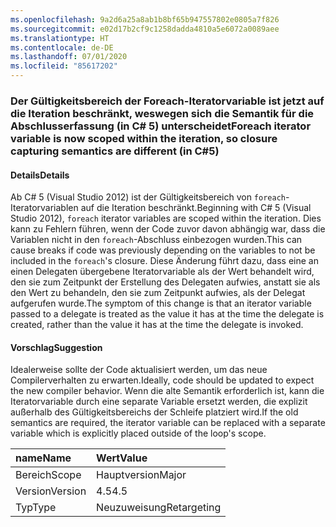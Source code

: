 ```yaml
---
ms.openlocfilehash: 9a2d6a25a8ab1b8bf65b947557802e0805a7f826
ms.sourcegitcommit: e02d17b2cf9c1258dadda4810a5e6072a0089aee
ms.translationtype: HT
ms.contentlocale: de-DE
ms.lasthandoff: 07/01/2020
ms.locfileid: "85617202"
---
```

### <a name="foreach-iterator-variable-is-now-scoped-within-the-iteration-so-closure-capturing-semantics-are-different-in-c5"></a><span data-ttu-id="22944-101">Der Gültigkeitsbereich der Foreach-Iteratorvariable ist jetzt auf die Iteration beschränkt, weswegen sich die Semantik für die Abschlusserfassung (in C# 5) unterscheidet</span><span class="sxs-lookup"><span data-stu-id="22944-101">Foreach iterator variable is now scoped within the iteration, so closure capturing semantics are different (in C#5)</span></span>

#### <a name="details"></a><span data-ttu-id="22944-102">Details</span><span class="sxs-lookup"><span data-stu-id="22944-102">Details</span></span>

<span data-ttu-id="22944-103">Ab C# 5 (Visual Studio 2012) ist der Gültigkeitsbereich von `foreach`-Iteratorvariablen auf die Iteration beschränkt.</span><span class="sxs-lookup"><span data-stu-id="22944-103">Beginning with C# 5 (Visual Studio 2012), `foreach` iterator variables are scoped within the iteration.</span></span> <span data-ttu-id="22944-104">Dies kann zu Fehlern führen, wenn der Code zuvor davon abhängig war, dass die Variablen nicht in den `foreach`-Abschluss einbezogen wurden.</span><span class="sxs-lookup"><span data-stu-id="22944-104">This can cause breaks if code was previously depending on the variables to not be included in the `foreach`'s closure.</span></span> <span data-ttu-id="22944-105">Diese Änderung führt dazu, dass eine an einen Delegaten übergebene Iteratorvariable als der Wert behandelt wird, den sie zum Zeitpunkt der Erstellung des Delegaten aufwies, anstatt sie als den Wert zu behandeln, den sie zum Zeitpunkt aufwies, als der Delegat aufgerufen wurde.</span><span class="sxs-lookup"><span data-stu-id="22944-105">The symptom of this change is that an iterator variable passed to a delegate is treated as the value it has at the time the delegate is created, rather than the value it has at the time the delegate is invoked.</span></span>

#### <a name="suggestion"></a><span data-ttu-id="22944-106">Vorschlag</span><span class="sxs-lookup"><span data-stu-id="22944-106">Suggestion</span></span>

<span data-ttu-id="22944-107">Idealerweise sollte der Code aktualisiert werden, um das neue Compilerverhalten zu erwarten.</span><span class="sxs-lookup"><span data-stu-id="22944-107">Ideally, code should be updated to expect the new compiler behavior.</span></span> <span data-ttu-id="22944-108">Wenn die alte Semantik erforderlich ist, kann die Iteratorvariable durch eine separate Variable ersetzt werden, die explizit außerhalb des Gültigkeitsbereichs der Schleife platziert wird.</span><span class="sxs-lookup"><span data-stu-id="22944-108">If the old semantics are required, the iterator variable can be replaced with a separate variable which is explicitly placed outside of the loop's scope.</span></span>

| <span data-ttu-id="22944-109">name</span><span class="sxs-lookup"><span data-stu-id="22944-109">Name</span></span>    | <span data-ttu-id="22944-110">Wert</span><span class="sxs-lookup"><span data-stu-id="22944-110">Value</span></span>       |
|:--------|:------------|
| <span data-ttu-id="22944-111">Bereich</span><span class="sxs-lookup"><span data-stu-id="22944-111">Scope</span></span>   | <span data-ttu-id="22944-112">Hauptversion</span><span class="sxs-lookup"><span data-stu-id="22944-112">Major</span></span>       |
| <span data-ttu-id="22944-113">Version</span><span class="sxs-lookup"><span data-stu-id="22944-113">Version</span></span> | <span data-ttu-id="22944-114">4.5</span><span class="sxs-lookup"><span data-stu-id="22944-114">4.5</span></span>         |
| <span data-ttu-id="22944-115">Typ</span><span class="sxs-lookup"><span data-stu-id="22944-115">Type</span></span>    | <span data-ttu-id="22944-116">Neuzuweisung</span><span class="sxs-lookup"><span data-stu-id="22944-116">Retargeting</span></span> |
